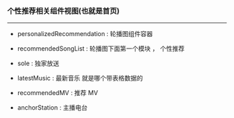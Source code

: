### 个性推荐相关组件视图(也就是首页)

----

- personalizedRecommendation : 轮播图组件容器

- recommendedSongList : 轮播图下面第一个模块 ， 个性推荐

- sole : 独家放送

- latestMusic : 最新音乐  就是哪个带表格数据的

- recommendedMV : 推荐 MV

- anchorStation : 主播电台
